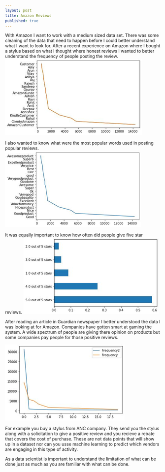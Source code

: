 ```yaml
---
layout: post
title: Amazon Reviews
published: true
---
```

With Amazon I want to work with a medium sized data set.  There was some cleaning of the data that need to happen before I could better understand what I want to look for.  After a recent experience on Amazon where I bought a stylus based on what I thought where honest reviews I wanted to better understand the frequency of people posting the review.
![Reviewers Amazon](/images/img_94.jpg)

I also wanted to know what were the most popular words used in posting popular reviews.
![Popular Amazon](/images/img_88.jpg)

It was equally important to know how often did people give five star reviews.
![Five Star Amazon](/images/img_83.jpg)

After reading an article in Guardian newspaper I better understood the data I was looking at for Amazon. Companies have gotten smart at gaming the system. A wide spectrum of people are giving there opinion on products but some companies pay people for those positive reviews.  

![Final Amazon](/images/img_95b.jpg)

For example you buy a stylus from ANC company.  They send you the stylus along with a solicitation to give a positive review and you recieve a rebate that covers the cost of purchase.  These are not data points that will show up in a dataset nor can you usse machine learning to predict which vendors are engaging in this type of activity.

As a data scientist is important to understand the limitation of what can be done just as much as you are familiar with what can be done.
